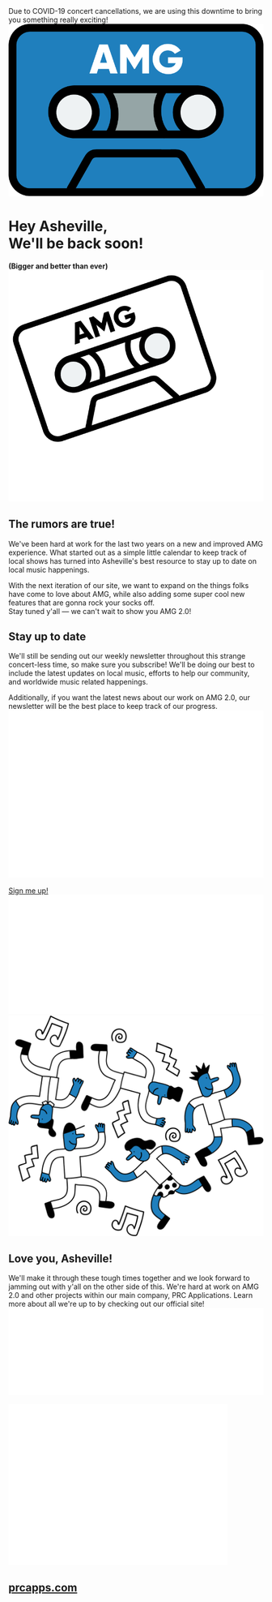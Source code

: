 <!doctype html>

<html lang="en">
<head>
  <meta charset="utf-8">

  <title>Asheville Music Guide</title>
  <meta name="description" content="Asheville Music Guide">
  <meta name="author" content="SitePoint">

  <meta name="viewport" content="width=device-width, initial-scale=1">

  <link rel="stylesheet" type="text/css" href="css/prc.css">

</head>

<body>
	<div class="wrapper">
		<div class="amg-banner background--red text--uppercase text--white text--bold">
			Due to COVID-19 concert cancellations, we are using this downtime to bring you something really exciting!
		</div>
		<div class="amg-section amg-section--main amg-section--back-text amg-section--image-left background--yellow padding-top--large padding-bottom--large amg-section--center">
			<div class="inner">
				<div class="amg-section__image">
					<img src="images/amg-logo.png"/>
				</div>
				<div class="amg-section__content">
					<h1>
						Hey Asheville,
						<br>
						We'll be back soon!
					</h1>
					<b>
						(Bigger and better than ever)
					</b>
				</div>
			</div>
		</div>
		<div class="amg-section amg-section--back-text amg-section--image-left background--blue amg-section--image-right text--white padding-top--large padding-bottom--large">
			<div class="inner">
				<div class="amg-section__image">
					<img src="images/amg-2-logo.png"/>
				</div>
				<div class="amg-section__content">
					<h2>
						The rumors are true!
					</h2>
					<p>
						We've been hard at work for the last two years on a new and improved AMG experience. What started out as a simple little calendar to keep track of local shows has turned into Asheville's best resource to stay up to date on local music happenings.
					</p>
					<p>
						With the next iteration of our site, we want to expand on the things folks have come to love about AMG, while also adding some super cool new features that are gonna rock your socks off.
						<br>
						Stay tuned y'all — we can't wait to show you AMG 2.0!
					</p>
				</div>
			</div>
		</div>
		<div class="amg-section amg-section--stay-up-to-date amg-section--center background--green amg-section--text-center amg-section--center padding-top--large text--white">
			<div class="inner">
				<div class="amg-section__content">
					<h2>
						Stay up to date
					</h2>
					<p>
						<span>
							We'll still be sending out our weekly newsletter throughout this strange concert-less time, so make sure you subscribe! We'll be doing our best to include the latest updates on local music, efforts to help our community, and worldwide music related happenings.
						</span>
					</p>
					<p class="paragraph--sign-up-arrow">
						<span>
							Additionally, if you want the latest news about our work on AMG 2.0, our newsletter will be the best place to keep track of our progress.
						</span>
						<img src="images/arrow.png" class="sign-up-arrow hide--mobile"/>
					</p>
				</div>
				<div class="amg-section__cta">
					<a href="#" class="btn">
						Sign me up!
					</a>
				</div>
				<img src="images/man-point.png" class="sign-up-point hide--mobile"/>
			</div>
		</div>
		<div class="amg-section amg-section--love-you amg-section--image-left background--pink amg-section--image-right text--white padding-top--large padding-bottom--large">
			<div class="inner">
				<div class="amg-section__image">
					<img src="images/people.png"/>
				</div>
				<div class="amg-section__content">
					<h2>
						Love you, Asheville!
					</h2>
					<p class="paragraph-arrow-point-down">
						We'll make it through these tough times together and we look forward to jamming out with y'all on the other side of this. We're hard at work on AMG 2.0 and other projects within our main company, PRC Applications. Learn more about all we're up to by checking out our official 
						<span class="image-container">
							site!
							<img src="images/arrow-2.png" class="love-you-arrow hide--mobile"/>
						</span>
					</p>
					<div class="bottom-logos">
						<a href="prcapps.com">
							<img src="images/prc-logo.png"/>
						</a>
						<h2>
							<a href="prcapps.com">
								prcapps.com
							</a>						
						</h2>
					</div>
				</div>
			</div>
		</div>
	</div>			
</body>
</html>